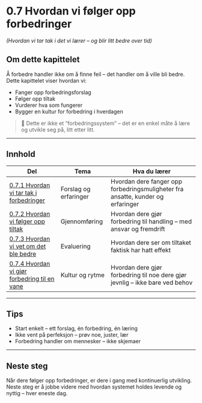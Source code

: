 # 0.7 Hvordan vi følger opp forbedringer  
*(Hvordan vi tar tak i det vi lærer – og blir litt bedre over tid)*

## Om dette kapittelet

Å forbedre handler ikke om å finne feil – det handler om å ville bli bedre.  
Dette kapittelet viser hvordan vi:

- Fanger opp forbedringsforslag
- Følger opp tiltak
- Vurderer hva som fungerer
- Bygger en kultur for forbedring i hverdagen

> 📌 Dette er ikke et “forbedringssystem” – det er en enkel måte å lære og utvikle seg på, litt etter litt.

---

## Innhold

| Del | Tema | Hva du lærer |
|-----|------|---------------|
| [0.7.1 Hvordan vi tar tak i forbedringer](0.7.1%20Hvordan%20vi%20tar%20tak%20i%20forbedringer.md) | Forslag og erfaringer | Hvordan dere fanger opp forbedringsmuligheter fra ansatte, kunder og erfaringer |
| [0.7.2 Hvordan vi følger opp tiltak](0.7.2%20Hvordan%20vi%20f%C3%B8lger%20opp%20tiltak.md) | Gjennomføring | Hvordan dere gjør forbedring til handling – med ansvar og fremdrift |
| [0.7.3 Hvordan vi vet om det ble bedre](0.7.3%20Hvordan%20vi%20vet%20om%20det%20ble%20bedre.md) | Evaluering | Hvordan dere ser om tiltaket faktisk har hatt effekt |
| [0.7.4 Hvordan vi gjør forbedring til en vane](0.7.4%20Hvordan%20vi%20gj%C3%B8r%20forbedring%20til%20en%20vane.md) | Kultur og rytme | Hvordan dere gjør forbedring til noe dere gjør jevnlig – ikke bare ved behov |

---

## Tips

- Start enkelt – ett forslag, én forbedring, én læring
- Ikke vent på perfeksjon – prøv noe, juster, lær
- Forbedring handler om mennesker – ikke skjemaer

---

## Neste steg

Når dere følger opp forbedringer, er dere i gang med kontinuerlig utvikling.  
Neste steg er å jobbe videre med hvordan systemet holdes levende og nyttig – hver eneste dag.
